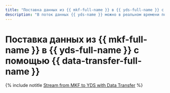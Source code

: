 ```yaml
---
title: "Поставка данных из {{ mkf-full-name }} в {{ yds-full-name }} с помощью {{ data-transfer-full-name }}"
description: "В поток данных {{ yds-name }} можно в реальном времени поставлять данные из топиков {{ KF }}."
---
```


# Поставка данных из {{ mkf-full-name }} в {{ yds-full-name }} с помощью {{ data-transfer-full-name }}

{% include notitle [Stream from MKF to YDS with Data Transfer](../../_tutorials/dataplatform/data-transfer-mkf-yds.md) %}
